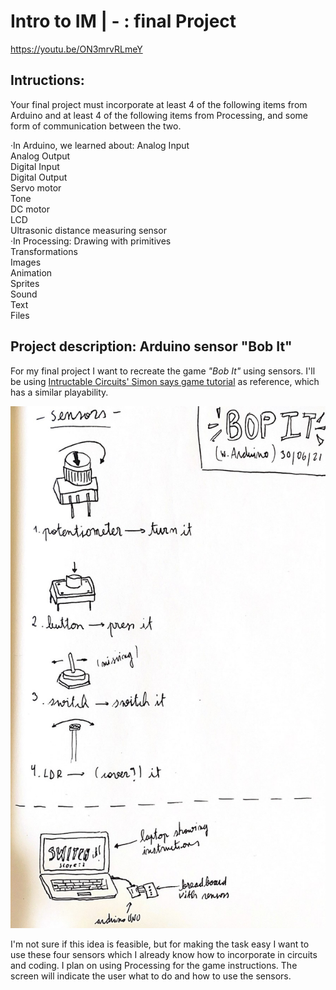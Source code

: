# Intro to IM |  -   : final Project
 
https://youtu.be/ON3mrvRLmeY

## Intructions: 

Your final project must incorporate at least 4 of the following items from Arduino and at least 4 of the following items from Processing, and some form of communication between the two. 

·In Arduino, we learned about:
    Analog Input  
    Analog Output  
    Digital Input  
    Digital Output  
    Servo motor  
    Tone  
    DC motor  
    LCD  
    Ultrasonic distance measuring sensor  
·In Processing:
    Drawing with primitives  
    Transformations  
    Images  
    Animation  
    Sprites  
    Sound  
    Text  
    Files  

## Project description: Arduino sensor "Bob It"

For my final project I want to recreate the game _"Bob It"_ using sensors. I'll be using [Intructable Circuits' Simon says game tutorial](https://www.instructables.com/Arduino-Simple-Simon-Says-Game/) as reference, which has a similar playability.

<img src="concept.jpg" width="800" />

I'm not sure if this idea is feasible, but for making the task easy I want to use these four sensors which I already know how to incorporate in circuits and coding. I plan on using Processing for the game instructions. The screen will indicate the user what to do and how to use the sensors.





